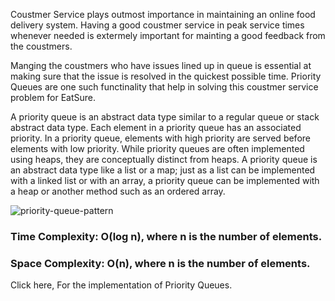 Coustmer Service plays outmost importance in maintaining an online food delivery system. Having a good coustmer service in peak service times whenever needed is extermely important for mainting a good feedback from the coustmers.

Manging the coustmers who have issues lined up in queue is essential at making sure that the issue is resolved in the quickest possible time. Priority Queues are one such functinality that help in solving this coustmer service problem for EatSure.

A priority queue is an abstract data type similar to a regular queue or stack abstract data type. Each element in a priority queue has an associated priority. In a priority queue, elements with high priority are served before elements with low priority. While priority queues are often implemented using heaps, they are conceptually distinct from heaps. A priority queue is an abstract data type like a list or a map; just as a list can be implemented with a linked list or with an array, a priority queue can be implemented with a heap or another method such as an ordered array.


![priority-queue-pattern](https://github.com/JadenEkbote/portfolio.github.io/assets/97228905/f9bc61e4-51cb-408d-850a-b5202f3742e8)

### Time Complexity: O(log n), where n is the number of elements. 

### Space Complexity: O(n), where n is the number of elements.

Click here, For the implementation of Priority Queues.
